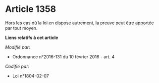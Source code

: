 # Article 1358

Hors les cas où la loi en dispose autrement, la preuve peut être apportée par tout moyen.

**Liens relatifs à cet article**

_Modifié par_:

  - Ordonnance n°2016-131 du 10 février 2016 - art. 4

_Codifié par_:

  - Loi n°1804-02-07
